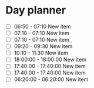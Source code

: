 

# Day planner

- [ ] 06:50 - 07:10 New item
- [ ] 07:10 - 07:10 New item
- [ ] 07:10 - 07:10 New item
- [ ] 09:20 - 09:30 New item
- [ ] 10:10 - 11:30 New item
- [ ] 18:00:00 - 18:00:00 New item
- [ ] 17:40:00 - 17:40:00 New item
- [ ] 17:40:00 - 17:40:00 New item
- [ ] 06:20:00 - 06:20:00 New item